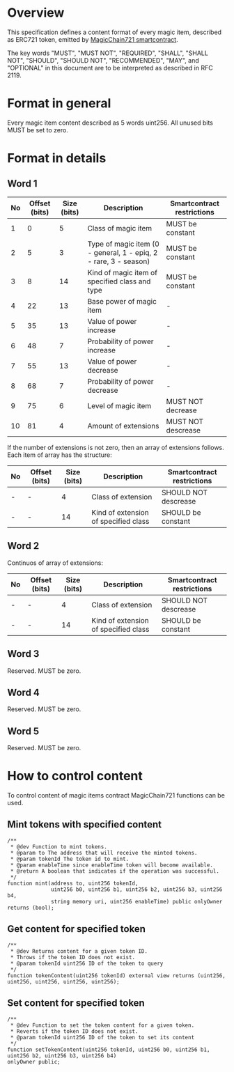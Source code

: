 # Overview

This specification defines a content format of every magic item, described as ERC721 token, emitted by [MagicChain721 smartcontract](https://github.com/magicchain/magicchain-blockchain/blob/master/smartcontracts/MagicChain721.sol).

The key words "MUST", "MUST NOT", "REQUIRED", "SHALL", "SHALL NOT", "SHOULD", "SHOULD NOT", "RECOMMENDED", "MAY", and "OPTIONAL" in this document are to be interpreted as described in RFC 2119.

# Format in general

Every magic item content described as 5 words uint256. All unused bits MUST be set to zero.

# Format in details

## Word 1

No|Offset (bits)|Size (bits)|Description|Smartcontract restrictions
--------|--------|--------|--------|--------
1|0|5|Class of magic item|MUST be constant
2|5|3|Type of magic item (0 - general, 1 - epiq, 2 - rare, 3 - season)|MUST be constant
3|8|14|Kind of magic item of specified class and type|MUST be constant
4|22|13|Base power of magic item|-
5|35|13|Value of power increase|-
6|48|7|Probability of power increase|-
7|55|13|Value of power decrease|-
8|68|7|Probability of power decrease|-
9|75|6|Level of magic item|MUST NOT decrease
10|81|4|Amount of extensions|MUST NOT descrease

If the number of extensions is not zero, then an array of extensions follows. Each item of array has the structure:

No|Offset (bits)|Size (bits)|Description|Smartcontract restrictions
--------|--------|--------|--------|--------
-|-|4|Class of extension|SHOULD NOT descrease
-|-|14|Kind of extension of specified class|SHOULD be constant

## Word 2

Continuos of array of extensions:

No|Offset (bits)|Size (bits)|Description|Smartcontract restrictions
--------|--------|--------|--------|--------
-|-|4|Class of extension|SHOULD NOT descrease
-|-|14|Kind of extension of specified class|SHOULD be constant

## Word 3

Reserved. MUST be zero.

## Word 4

Reserved. MUST be zero.

## Word 5

Reserved. MUST be zero.

# How to control content

To control content of magic items contract MagicChain721 functions can be used.


## Mint tokens with specified content

    /**
     * @dev Function to mint tokens.
     * @param to The address that will receive the minted tokens.
     * @param tokenId The token id to mint.
     * @param enableTime since enableTime token will become available.
     * @return A boolean that indicates if the operation was successful.
     */
    function mint(address to, uint256 tokenId,
                  uint256 b0, uint256 b1, uint256 b2, uint256 b3, uint256 b4,
                  string memory uri, uint256 enableTime) public onlyOwner returns (bool);

## Get content for specified token

    /**
     * @dev Returns content for a given token ID.
     * Throws if the token ID does not exist.
     * @param tokenId uint256 ID of the token to query
     */
    function tokenContent(uint256 tokenId) external view returns (uint256, uint256, uint256, uint256, uint256);

## Set content for specified token

    /**
     * @dev Function to set the token content for a given token.
     * Reverts if the token ID does not exist.
     * @param tokenId uint256 ID of the token to set its content
     */
    function setTokenContent(uint256 tokenId, uint256 b0, uint256 b1, uint256 b2, uint256 b3, uint256 b4)
    onlyOwner public;
